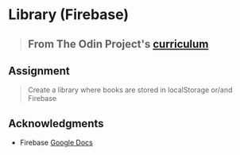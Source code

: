 # Library (Firebase)

> ## From The Odin Project's [curriculum](https://www.theodinproject.com/courses/javascript/lessons/library)


## Assignment
> Create a library where books are stored in localStorage or/and Firebase

## Acknowledgments
- Firebase [Google Docs](https://firebase.google.com/docs/?authuser=0)

